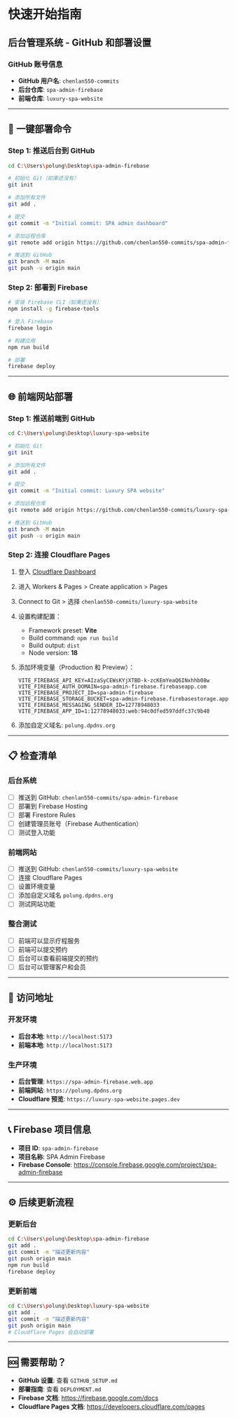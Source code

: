 # 快速开始指南

## 后台管理系统 - GitHub 和部署设置

### GitHub 账号信息
- **GitHub 用户名**: `chenlan550-commits`
- **后台仓库**: `spa-admin-firebase`
- **前端仓库**: `luxury-spa-website`

---

## 🚀 一键部署命令

### Step 1: 推送后台到 GitHub

```bash
cd C:\Users\polung\Desktop\spa-admin-firebase

# 初始化 Git（如果还没有）
git init

# 添加所有文件
git add .

# 提交
git commit -m "Initial commit: SPA admin dashboard"

# 添加远程仓库
git remote add origin https://github.com/chenlan550-commits/spa-admin-firebase.git

# 推送到 GitHub
git branch -M main
git push -u origin main
```

### Step 2: 部署到 Firebase

```bash
# 安装 Firebase CLI（如果还没有）
npm install -g firebase-tools

# 登入 Firebase
firebase login

# 构建应用
npm run build

# 部署
firebase deploy
```

---

## 🌐 前端网站部署

### Step 1: 推送前端到 GitHub

```bash
cd C:\Users\polung\Desktop\luxury-spa-website

# 初始化 Git
git init

# 添加所有文件
git add .

# 提交
git commit -m "Initial commit: Luxury SPA website"

# 添加远程仓库
git remote add origin https://github.com/chenlan550-commits/luxury-spa-website.git

# 推送到 GitHub
git branch -M main
git push -u origin main
```

### Step 2: 连接 Cloudflare Pages

1. 登入 [Cloudflare Dashboard](https://dash.cloudflare.com)
2. 进入 Workers & Pages > Create application > Pages
3. Connect to Git > 选择 `chenlan550-commits/luxury-spa-website`
4. 设置构建配置：
   - Framework preset: **Vite**
   - Build command: `npm run build`
   - Build output: `dist`
   - Node version: **18**

5. 添加环境变量（Production 和 Preview）：
   ```
   VITE_FIREBASE_API_KEY=AIzaSyCEWsKYjXTBD-k-zcKEmYeaQ6INxhhb08w
   VITE_FIREBASE_AUTH_DOMAIN=spa-admin-firebase.firebaseapp.com
   VITE_FIREBASE_PROJECT_ID=spa-admin-firebase
   VITE_FIREBASE_STORAGE_BUCKET=spa-admin-firebase.firebasestorage.app
   VITE_FIREBASE_MESSAGING_SENDER_ID=12778948033
   VITE_FIREBASE_APP_ID=1:12778948033:web:94c0dfed597ddfc37c9b40
   ```

6. 添加自定义域名: `polung.dpdns.org`

---

## 📋 检查清单

### 后台系统
- [ ] 推送到 GitHub: `chenlan550-commits/spa-admin-firebase`
- [ ] 部署到 Firebase Hosting
- [ ] 部署 Firestore Rules
- [ ] 创建管理员账号（Firebase Authentication）
- [ ] 测试登入功能

### 前端网站
- [ ] 推送到 GitHub: `chenlan550-commits/luxury-spa-website`
- [ ] 连接 Cloudflare Pages
- [ ] 设置环境变量
- [ ] 添加自定义域名 `polung.dpdns.org`
- [ ] 测试网站功能

### 整合测试
- [ ] 前端可以显示疗程服务
- [ ] 前端可以提交预约
- [ ] 后台可以查看前端提交的预约
- [ ] 后台可以管理客户和会员

---

## 🔗 访问地址

### 开发环境
- **后台本地**: `http://localhost:5173`
- **前端本地**: `http://localhost:5173`

### 生产环境
- **后台管理**: `https://spa-admin-firebase.web.app`
- **前端网站**: `https://polung.dpdns.org`
- **Cloudflare 预览**: `https://luxury-spa-website.pages.dev`

---

## 📞 Firebase 项目信息

- **项目 ID**: `spa-admin-firebase`
- **项目名称**: SPA Admin Firebase
- **Firebase Console**: https://console.firebase.google.com/project/spa-admin-firebase

---

## ⚙️ 后续更新流程

### 更新后台
```bash
cd C:\Users\polung\Desktop\spa-admin-firebase
git add .
git commit -m "描述更新内容"
git push origin main
npm run build
firebase deploy
```

### 更新前端
```bash
cd C:\Users\polung\Desktop\luxury-spa-website
git add .
git commit -m "描述更新内容"
git push origin main
# Cloudflare Pages 会自动部署
```

---

## 🆘 需要帮助？

- **GitHub 设置**: 查看 `GITHUB_SETUP.md`
- **部署指南**: 查看 `DEPLOYMENT.md`
- **Firebase 文档**: https://firebase.google.com/docs
- **Cloudflare Pages 文档**: https://developers.cloudflare.com/pages
